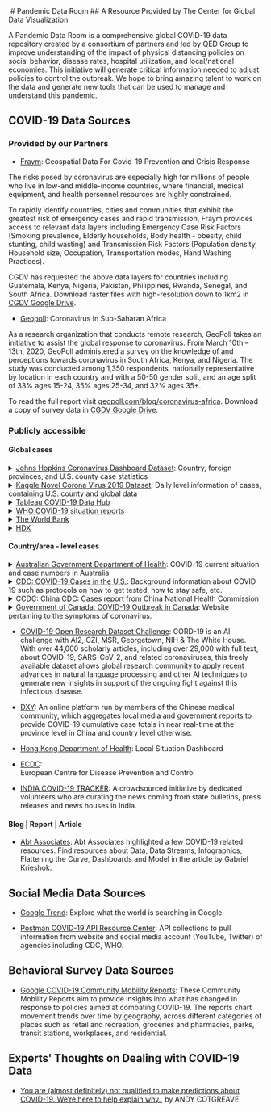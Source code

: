 <img src="https://cgdv.github.io/assets/img/sunrise.jpg" alt=""/>
<style type="text/css">
 div.container-lg.px-3.my-5.markdown-body h1 {
    display: none;
}
 </style>
# Pandemic Data Room
## A Resource Provided by The Center for Global Data Visualization

A Pandemic Data Room is a comprehensive global COVID-19 data repository created by a consortium of partners and led by QED Group to improve understanding of the impact of physical distancing policies on social behavior, disease rates, hospital utilization, and local/national economies. This initiative will generate critical information needed to adjust policies to control the outbreak. We hope to bring amazing talent to work on the data and generate new tools that can be used to manage and understand this pandemic.


## COVID-19 Data Sources  
  
### Provided by our Partners  
* [Fraym](https://fraym.io/): Geospatial Data For Covid-19 Prevention and Crisis Response  

The risks posed by coronavirus are especially high for millions of people who live in low-and middle-income countries, where financial, medical equipment, and health personnel resources are highly constrained. 

To rapidly identify countries, cities and communities that exhibit the greatest risk of emergency cases and rapid transmission, Fraym provides access to relevant data layers including Emergency Case Risk Factors (Smoking prevalence, Elderly households, Body health - obesity, child stunting, child wasting) and Transmission Risk Factors (Population density, Household size, Occupation, Transportation modes, Hand Washing Practices).

CGDV has requested the above data layers for countries including Guatemala, Kenya, Nigeria, Pakistan, Philippines, Rwanda, Senegal, and South Africa. Download raster files with high-resolution down to 1km2 in [CGDV Google Drive](https://drive.google.com/drive/folders/14P_mzWfNmottpzMtTpCvvuT1gkotvK5p?usp=sharing ).
  
* [Geopoll](https://www.geopoll.com/): Coronavirus In Sub-Saharan Africa  

As a research organization that conducts remote research, GeoPoll takes an initiative to assist the global response to coronavirus. From March 10th – 13th, 2020, GeoPoll administered a survey on the knowledge of and perceptions towards coronavirus in South Africa, Kenya, and Nigeria. The study was conducted among 1,350 respondents, nationally representative by location in each country and with a 50-50 gender split, and an age split of 33% ages 15-24, 35% ages 25-34, and 32% ages 35+.  
  
To read the full report visit [geopoll.com/blog/coronavirus-africa](geopoll.com/blog/coronavirus-africa). Download a copy of survey data in [CGDV Google Drive](https://drive.google.com/drive/folders/14P_mzWfNmottpzMtTpCvvuT1gkotvK5p?usp=sharing). 

### Publicly accessible 
#### Global cases  
<details>
<summary>
<a href="https://github.com/CSSEGISandData/COVID-19">Johns Hopkins Coronavirus Dashboard Dataset</a>: Country, foreign provinces, and U.S. county case statistics</summary>
<p>

* Detailed Description: Contains recovered, infected, and fatility case numbers for all countries, province-level for many countries, and county level for the US. Data is sourced from a variety of health organizations around the world.
* Data Resolution: Global (some province level), U.S. County
* Frequency of update: Daily
* Download Method: Download / Clone
  * File type: CSV
* Cleaning requirements: Minimal
* Link: https://github.com/CSSEGISandData/COVID-19
</p>
</details>


<details>
<summary>
<a href="https://www.kaggle.com/sudalairajkumar/novel-corona-virus-2019-dataset">Kaggle Novel Corona Virus 2019 Dataset</a>: Daily level information of cases, containing U.S. county and global data</summary>
<p>

* Detailed Description: Daily level information on the number of affected cases, deaths and recovery from 2019 novel coronavirus. Data are extracted from JHU dashboard and made available for kaggle users.
* Data Resolution: Global, U.S. County
* Frequency of update: Daily
* Download Method: Download
  * File type: CSV
* Cleaning requirements: Minimal
* Link: https://www.kaggle.com/sudalairajkumar/novel-corona-virus-2019-dataset
</p>
</details>

<details>
<summary>
<a href='https://www.tableau.com/covid-19-coronavirus-data-resources'>Tableau COVID-19 Data Hub</a>
</summary>
<p>
 
* Detailed Description: A free COVID-19 Data Resource page contains: reshaped acurate data sources from WHO, JHU and NextStrain; Featured Viz & Sample Dashboard by experts and organizations; Viz Responsibly Guidelines; forum for collaboration, sharing resources and feedbacks. 
</p>
</details>

<details>
<summary>
<a href='https://www.who.int/emergencies/diseases/novel-coronavirus-2019/situation-reports'>WHO COVID-19 situation reports</a>
</summary>
<p>
 
* Detailed Description: 
</p>
</details>

<details>
<summary>
<a href='http://datatopics.worldbank.org/universal-health-coverage/covid19/'>The World Bank</a>
</summary>
<p>
 
* Detailed Description: This site provides an array of real-time data, statistical indicators, and other types of data that are relevant to the coronavirus pandemic. These data are drawn from the World Bank’s data catalog and other authoritative sources.  
</p>
</details>

<details>
<summary>
<a href='https://data.humdata.org/event/covid-19'>HDX</a>
</summary>
<p>
 
* Detailed Description: COVID-19 Pandemic in Locations with a Humanitarian Response. Other relevant datasets available to download in the platform are: World Bank Indicators of Interest to the COVID-19 Outbreak; Global Travel Restrictions and Airline Information; Global School Closures.  
</p>
</details>



#### Country/area - level cases
<details>
<summary>
<a href="https://www.health.gov.au/news/health-alerts/novel-coronavirus-2019-ncov-health-alert/coronavirus-covid-19-current-situation-and-case-numbers">Australian Government Department of Health</a>: COVID-19 current situation and case numbers in Australia</summary>
<p>

* Detailed Description: HTML report of the current situation and case numbers in Austrailia. There are a few instances where data tables and visualizations are seen.
* Data Resolution: 
* Frequency of update: nan
* Download Method: nan
  * File type: nan
* Cleaning requirements: nan
* Link: https://www.health.gov.au/news/health-alerts/novel-coronavirus-2019-ncov-health-alert/coronavirus-covid-19-current-situation-and-case-numbers
</p>
</details>  
  
<details>
<summary>
<a href="https://www.cdc.gov/coronavirus/2019-ncov/index.html">CDC: COVID-19 Cases in the U.S.</a>: Background information about COVID 19 such as protocols on how to get tested, how to stay safe, etc.</summary>
<p>

* Detailed Description: nan
* Data Resolution: 
* Frequency of update: nan
* Download Method: nan
  * File type: nan
* Cleaning requirements: nan
* Link: https://www.cdc.gov/coronavirus/2019-ncov/index.html
</p>
</details>

<details>
<summary>
<a href="http://weekly.chinacdc.cn/news/TrackingtheEpidemic.htm">CCDC: China CDC</a>: Cases report from China National Health Commission</summary>
<p>

* Detailed Description: nan
* Data Resolution: China
* Frequency of update: Daily
* Download Method: Copy-paste
  * File type: Text
* Cleaning requirements: Significant
* Link: http://weekly.chinacdc.cn/news/TrackingtheEpidemic.htm
</p>
</details>

<details>
<summary>
<a href="https://www.canada.ca/en/public-health/services/diseases/2019-novel-coronavirus-infection/symptoms.html">Government of Canada: COVID-19 Outbreak in Canada</a>: Website pertaining to the symptoms of coronavirus.</summary>
<p>

* Detailed Description: nan
* Data Resolution: 
* Frequency of update: nan
* Download Method: nan
  * File type: nan
* Cleaning requirements: nan
* Link: https://www.canada.ca/en/public-health/services/diseases/2019-novel-coronavirus-infection/symptoms.html
</p>
</details>

* [COVID-19 Open Research Dataset Challenge](https://www.kaggle.com/allen-institute-for-ai/CORD-19-research-challenge#metadata.csv): CORD-19 is an AI challenge with AI2, CZI, MSR, Georgetown, NIH & The White House. With over 44,000 scholarly articles, including over 29,000 with full text, about COVID-19, SARS-CoV-2, and related coronaviruses, this freely available dataset allows global research community to apply recent advances in natural language processing and other AI techniques to generate new insights in support of the ongoing fight against this infectious disease.

* [DXY](https://ncov.dxy.cn/ncovh5/view/pneumonia): An online platform run by members of the Chinese medical community, which aggregates local media and government reports to provide COVID-19 cumulative case totals in near real-time at the province level in China and country level otherwise.  

* [Hong Kong Department of Health](https://www.coronavirus.gov.hk/eng/index.html): Local Situation Dashboard

* [ECDC](https://www.ecdc.europa.eu/en/geographical-distribution-2019-ncov-cases): 	
European Centre for Disease Prevention and Control


* [INDIA COVID-19 TRACKER](https://www.covid19india.org/): A crowdsourced initiative by dedicated volunteers who are curating the news coming from state bulletins, press releases and news houses in India.

#### Blog | Report | Article
* [Abt Associates](https://www.abtassociates.com/insights/perspectives-blog/covid-19-data-visualizations-data-infographics-dashboards-and-models?utm_campaign=.gabrielkrieshok_is_back_&utm_content=1585255353&utm_medium=twitter&utm_source=abtassociates#): Abt Associates highlighted a few COVID-19 related resources. Find resources about Data, Data Streams, Infographics, Flattening the Curve, Dashboards and Model in the article by Gabriel Krieshok.  
 
## Social Media Data Sources  
* [Google Trend](https://trends.google.com/trends/?geo=US): Explore what the world is searching in Google. 

* [Postman COVID-19 API Resource Center](https://covid-19-apis.postman.com/?mkt_tok=eyJpIjoiWkRabE9HWmpZMkl3Tm1RMSIsInQiOiJOYWUrcGNQYTZjekdsMytQNUN6dVNYdHlIaVM0cTIwQkhyTFpONGhySUVMWVBSaU4wYmh5cXhGYStqTW1JQWdxTG1qeEFhb0pvNUtpelgwV1h5SWJcLysybVo1WEorM0cyUGErZFFsYzZIUStrWDBmRlwvN0VseExkSFRtOXhQeG0rIn0%3D): API collections to pull information from website and social media account (YouTube, Twitter) of agencies including CDC, WHO. 

## Behavioral Survey Data Sources
* [Google COVID-19 Community Mobility Reports](https://www.google.com/covid19/mobility/): These Community Mobility Reports aim to provide insights into what has changed in response to policies aimed at combating COVID-19. The reports chart movement trends over time by geography, across different categories of places such as retail and recreation, groceries and pharmacies, parks, transit stations, workplaces, and residential.
  
    
 ##  Experts' Thoughts on Dealing with COVID-19 Data
 * [You are (almost definitely) not qualified to make predictions about COVID-19. We’re here to help explain why.](
https://www.tableau.com/about/blog/2020/4/you-are-almost-definitely-not-qualified-make-predictions-about-covid-19
), by ANDY COTGREAVE
 
 
